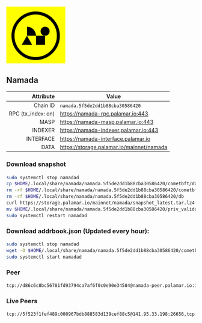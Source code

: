 ![Logo](https://raw.githubusercontent.com/Pa1amar/mainnets/refs/heads/main/namada/logo.png)
## Namada
| Attribute | Value |
|----------:|-------|
| Chain ID         | `namada.5f5de2dd1b88cba30586420` |
| RPC (tx_index: on)  | https://namada-rpc.palamar.io:443 |
| MASP  | https://namada-masp.palamar.io:443 |
| INDEXER | https://namada-indexer.palamar.io:443 |
| INTERFACE | https://namada-interface.palamar.io |
| DATA | https://storage.palamar.io/mainnet/namada |

### Download snapshot
```bash
sudo systemctl stop namadad
cp $HOME/.local/share/namada/namada.5f5de2dd1b88cba30586420/cometbft/data/priv_validator_state.json $HOME/.local/share/namada/namada.5f5de2dd1b88cba30586420/priv_validator_state.json.backup
rm -rf $HOME/.local/share/namada/namada.5f5de2dd1b88cba30586420/cometbft/data
rm -rf $HOME/.local/share/namada/namada.5f5de2dd1b88cba30586420/db
curl https://storage.palamar.io/mainnet/namada/snapshot_latest.tar.lz4 | lz4 -dc - | tar -xf - -C $HOME/.local/share/namada/namada.5f5de2dd1b88cba30586420/
mv $HOME/.local/share/namada/namada.5f5de2dd1b88cba30586420/priv_validator_state.json.backup $HOME/.local/share/namada/namada.5f5de2dd1b88cba30586420/cometbft/data/priv_validator_state.json
sudo systemctl restart namadad
```
### Download addrbook.json (Updated every hour):
```bash
sudo systemctl stop namadad
wget -O $HOME/.local/share/namada/namada.5f5de2dd1b88cba30586420/cometbft/config/addrbook.json https://storage.palamar.io/mainnet/namada/addrbook.json
sudo systemctl start namadad
```
### Peer
```bash
tcp://d86c6c8bc56781fd93794ca7af6f0c0e90e34584@namada-peer.palamar.io:16656
```



















































































































































































































































































































































































































































































































































































































































































































































































































































































































































































































































































































































































































































































































































































































































































































































































































































































































































































































































































































































































































































































































































































































































































































































































































































































































































### Live Peers
```
tcp://5f523f1fef489c000967bdb888583d139cef88c5@141.95.33.198:26656,tcp://219c4c2475048dbaa9e01d20ebd82b913958b4d8@72.46.84.33:16656,tcp://53b91a7a3929ced6d61c8ec3ca85502803a1f3e3@167.235.35.48:26656,tcp://05309c2cce2d163027a47c662066907e89cd6b99@104.251.123.123:26656,tcp://532abcbee988a7704bcfc16d9cbca622ca218fba@149.50.110.78:26656,tcp://74184876d3b02a7d622f177779a416aa66964bdd@51.91.105.170:26656,tcp://11d23ba849851e33add18f566ac1a3ea431f516b@190.2.141.78:16656,tcp://c4deb6863d50bcdd9d20b02303d010090908d6d2@192.64.82.62:26656,tcp://0edc3530905568e7963c1c39c78061a1a1ed44af@79.127.240.32:26656,tcp://35bea1f9d7a2f34ac093ae361c6876b328d8cf20@172.161.145.12:26656,tcp://d1af9c40e76a390dfb4df8d4eede6bc6269fcdab@212.83.33.148:26601,tcp://daa6a051adc7c7a8b63542c36a3f612ad56e2f5d@57.129.44.188:26656,tcp://5c479b8d9969bb901897ebed40fc197d507f007c@144.91.119.1:26656,tcp://645f6ab7910801304cd264b129030c848243ca6b@142.132.194.124:19904,tcp://96f7945f9470faacce66888d798bf1f131913b6c@62.210.95.44:26656,tcp://478de66fe39df43a60f5850e5b99da4edd14de85@212.51.129.72:26706,tcp://6b469eb00f21d6ebe344c951f599e2012f70d4e9@31.215.174.35:19904
```
